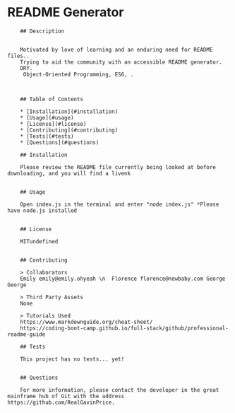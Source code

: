 # README Generator

        ## Description
        
       
        Motivated by love of learning and an enduring need for README files.. 
        Trying to aid the community with an accessible README generator. 
        DRY. 
         Object-Oriented Programming, ES6, .
        
        
        
        ## Table of Contents
        
        * [Installation](#installation)
        * [Usage](#usage)
        * [License](#license)
        * [Contributing](#contributing)
        * [Tests](#tests)
        * [Questions](#questions)
        
        ## Installation
        
        Please review the README file currently being looked at before downloading, and you will find a livenk
        
        
        ## Usage
        
        Open index.js in the terminal and enter "node index.js" *Please have node.js installed
        
        
        ## License
        
        MITundefined
        
        
        ## Contributing
        
        > Collaborators
        Emily emily@emily.ohyeah \n  Florence florence@newbaby.com George George

        > Third Party Assets
        None

        > Tutorials Used
        https://www.markdownguide.org/cheat-sheet/ 
        https://coding-boot-camp.github.io/full-stack/github/professional-readme-guide

        ## Tests
        
        This project has no tests... yet!    
        
        
        ## Questions
        
        For more information, please contact the developer in the great mainframe hub of Git with the address https://github.com/RealGavinPrice.